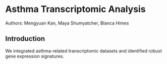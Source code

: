 Asthma Transcriptomic Analysis
======

Authors: Mengyuan Kan, Maya Shumyatcher, Blanca Himes

## Introduction

We integrated asthma-related transcriptomic datasets and identified robust gene expression signatures.
